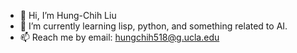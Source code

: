 - 👋 Hi, I’m Hung-Chih Liu
- 🌱 I’m currently learning lisp, python, and something related to AI.
- 📫 Reach me by email: hungchih518@g.ucla.edu
